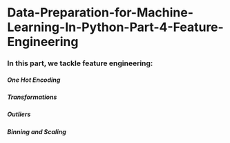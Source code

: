 # Data-Preparation-for-Machine-Learning-In-Python-Part-4-Feature-Engineering
### In this part, we tackle feature engineering:
##### One Hot Encoding
##### Transformations
##### Outliers
##### Binning and Scaling
